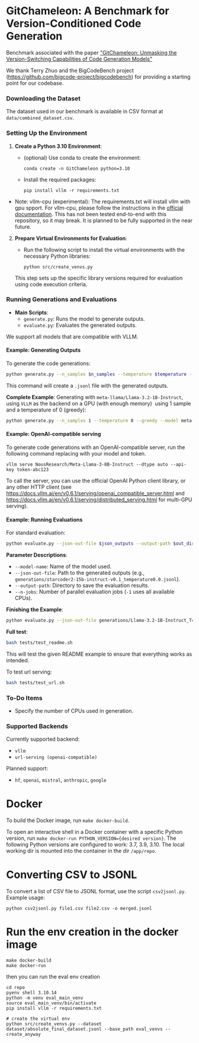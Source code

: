 # GitChameleon: A Benchmark for Version-Conditioned Code Generation

Benchmark associated with the paper ["GitChameleon: Unmasking the Version-Switching Capabilities of Code Generation Models"](https://arxiv.org/abs/2411.05830)

We thank Terry Zhuo and the BigCodeBench project (https://github.com/bigcode-project/bigcodebench) for providing a starting point for our codebase.

### Downloading the Dataset

The dataset used in our benchmark is available in CSV format at `data/combined_dataset.csv`.

### Setting Up the Environment

1. **Create a Python 3.10 Environment**:

   - (optional) Use conda to create the environment:
     ```
     conda create -n GitChameleon python=3.10
     ```
   - Install the required packages:
     ```
     pip install vllm -r requirements.txt
     ```
  - Note: vllm-cpu (experimental): The requirements.txt will install vllm with gpu spport. For vllm-cpu, please follow the instructions in the [official documentation](https://docs.vllm.ai/en/v0.6.1/getting_started/cpu-installation.html). This has not been tested end-to-end with this repository, so it may break. It is planned to be fully supported in the near future.

2. **Prepare Virtual Environments for Evaluation**:

   - Run the following script to install the virtual environments with the necessary Python libraries:
     ```
     python src/create_venvs.py
     ```

   This step sets up the specific library versions required for evaluation using code execution criteria.

### Running Generations and Evaluations

- **Main Scripts**:
  - `generate.py`: Runs the model to generate outputs.
  - `evaluate.py`: Evaluates the generated outputs.

We support all models that are compatible with VLLM.

#### Example: Generating Outputs

To generate the code generations:

```bash
python generate.py --n_samples $n_samples --temperature $temperature --model $model --save_path $save_path
```

This command will create a `.jsonl` file with the generated outputs.

**Complete Example**: Generating with `meta-llama/Llama-3.2-1B-Instruct`, using `VLLM` as the backend on a GPU (with enough memory)  using 1 sample and a temperature of 0 (greedy):

```bash
python generate.py --n_samples 1 --temperature 0 --greedy --model meta-llama/Llama-3.2-1B-Instruct --save_path generations/Llama-3.2-1B-Instruct_T=0.jsonl
```

#### Example: OpenAI-compatible serving

To generate code generations with an OpenAI-compatible server, run the following command replacing with your model and token.
```
vllm serve NousResearch/Meta-Llama-3-8B-Instruct --dtype auto --api-key token-abc123
```
To call the server, you can use the official OpenAI Python client library, or any other HTTP client (see https://docs.vllm.ai/en/v0.6.1/serving/openai_compatible_server.html and https://docs.vllm.ai/en/v0.6.1/serving/distributed_serving.html for multi-GPU serving).


#### Example: Running Evaluations

For standard evaluation:

```bash
python evaluate.py --json-out-file $json_outputs --output-path $out_dir --model-name $model_name --temperature $temperature
```

**Parameter Descriptions**:

- `--model-name`: Name of the model used.
- `--json-out-file`: Path to the generated outputs (e.g., `generations/starcoder2-15b-instruct-v0.1_temperature0.0.jsonl`).
- `--output-path`: Directory to save the evaluation results.
- `--n-jobs`: Number of parallel evaluation jobs (`-1` uses all available CPUs).

**Finishing the Example**:

```bash
python evaluate.py --json-out-file generations/Llama-3.2-1B-Instruct_T=0.jsonl --model-name meta-llama/Llama-3.2-1B-Instruct --temperature 0.0
```

**Full test**:
```bash
bash tests/test_readme.sh
```
This will test the given README example to ensure that everything works as intended.

To test url serving:
```bash
bash tests/test_url.sh
```

### To-Do Items

- Specify the number of CPUs used in generation.

### Supported Backends

Currently supported backend:

- `vllm`
- `url-serving (openai-compatible)`

Planned support:

- `hf`, `openai`, `mistral`, `anthropic`, `google`


# Docker
To build the Docker image, run `make docker-build`. 

To open an interactive shell in a Docker container with a specific Python version, run `make docker-run PYTHON_VERSION={desired version}`. 
The following Python versions are configured to work: 3.7, 3.9, 3.10. The local working dir is mounted into the container in the dir `/app/repo`.

# Converting CSV to JSONL
To convert a list of CSV file to JSONL format, use the script `csv2jsonl.py`. Example usage:
```
python csv2jsonl.py file1.csv file2.csv -o merged.jsonl
```



# Run the env creation in the docker image

```
make docker-build
make docker-run
```
then you can run the eval env creation
```
cd repo 
pyenv shell 3.10.14
python -m venv eval_main_venv
source eval_main_venv/bin/activate
pip install vllm -r requirements.txt

# create the virtual env
python src/create_venvs.py --dataset dataset/absolute_final_dataset.jsonl --base_path eval_venvs --create_anyway
```

